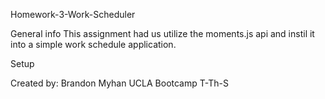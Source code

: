 Homework-3-Work-Scheduler

General info
This assignment had us utilize the moments.js api and instil it into a simple work schedule application.

Setup

Created by: Brandon Myhan UCLA Bootcamp T-Th-S
